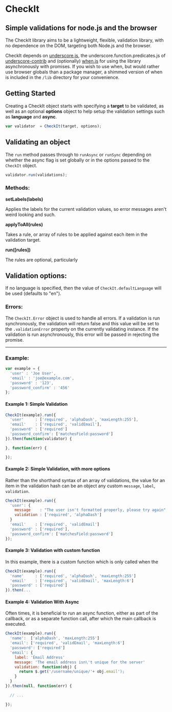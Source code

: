 
CheckIt
===============

## Simple validations for node.js and the browser

The CheckIt library aims to be a lightweight, flexible, validation library,
with no dependence on the DOM, targeting both Node.js and the browser.

CheckIt depends on [underscore.js](http://underscorejs.org), the underscore.function.predicates.js
of [underscore-contrib](https://github.com/documentcloud/underscore-contrib) and (optionally)
[when.js](https://github.com/cujojs/when) for using the library asynchronously with promises. If you
wish to use when, but would rather use browser globals than a package manager, a shimmed version of
when is included in the `/lib` directory for your convenience.

## Getting Started

Creating a CheckIt object starts with specifying a **target** to be validated, as well as an optional
**options** object to help setup the validation settings such as **language** and **async**.

```js
var validator  = CheckIt(target, options);
```

## Validating an object

The `run` method passes through to `runAsync` or `runSync` depending on whether the async flag is set globally or in the
options passed to the `CheckIt` object.

```js
validator.run(validations);
```

### Methods:

**setLabels(labels)**

Applies the labels for the current validation values, so error messages aren't weird looking and such.

**applyToAll(rules)**

Takes a rule, or array of rules to be applied against each item in the validation target.

**run([rules])**

The rules are optional, particularly

## Validation options:

If no language is specified, then the value of `CheckIt.defaultLanguage` will
be used (defaults to "en").


### Errors:

The `CheckIt.Error` object is used to handle all errors. If a validation is run synchronously,
the validation will return false and this value will be set to the `.validationError` property
on the currently validating instance. If the validation is run asynchronously, this error will
be passed in rejecting the promise.

---

### Example:

```js
var example = {
  'user' : 'Joe User',
  'email' : 'joe@example.com',
  'password' : '123',
  'password_confirm' : '456'
};
```

#### Example 1: Simple Validation

```js
CheckIt(example).run({
  'user'     : ['required', 'alphaDash', 'maxLength:255'],
  'email'    : ['required', 'validEmail'],
  'password' : ['required']
  'password_confirm': ['matchesField:password']
}).then(function(validator) {

}, function(err) {

});
```

#### Example 2: Simple Validation, with more options

Rather than the shorthand syntax of an array of validations, the value for an item in the
validation hash can be an object any custom `message`, `label`, `validation`.

```js
CheckIt(example).run({
  'user': {
    message    : "The user isn't formatted properly, please try again",
    validation : ['required', 'alphaDash']
  }
  'email'    : ['required', 'validEmail']
  'password' : ['required'],
  'password_confirm': ['matchesField:password']
});
```

#### Example 3: Validation with custom function

In this example, there is a custom function which is only called when the

```js
CheckIt(example).run({
  'name'     : ['required', 'alphaDash', 'maxLength:255']
  'email'    : ['required', 'validEmail', 'maxLength:6']
  'password' : ['required']
}).then(...
```

#### Example 4: Validation With Async

Often times, it is beneficial to run an async function, either as part of the callback,
or as a separate function call, after which the main callback is executed.

```js
CheckIt(example).run({
  'name':  ['alphaDash', 'maxLength:255']
  'email': ['required', 'validEmail', 'maxLength:6']
  'password': ['required']
  'email': {
    label: 'Email Address'
    message: 'The email address isn\'t unique for the server'
    validation: function(obj) {
      return $.get('/username/unique/'+ obj.email');
    }
  }
}).then(null, function(err) {

  // ...

});
```